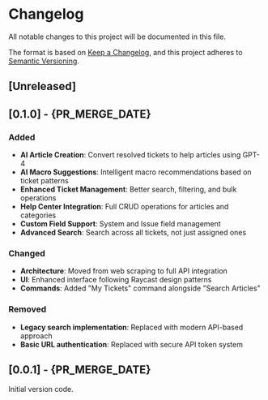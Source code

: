 # Changelog

All notable changes to this project will be documented in this file.

The format is based on [Keep a Changelog](https://keepachangelog.com/en/1.0.0/),
and this project adheres to [Semantic Versioning](https://semver.org/spec/v2.0.0.html).

## [Unreleased]

## [0.1.0] - {PR_MERGE_DATE}

### Added
- **AI Article Creation**: Convert resolved tickets to help articles using GPT-4
- **AI Macro Suggestions**: Intelligent macro recommendations based on ticket patterns
- **Enhanced Ticket Management**: Better search, filtering, and bulk operations
- **Help Center Integration**: Full CRUD operations for articles and categories
- **Custom Field Support**: System and Issue field management
- **Advanced Search**: Search across all tickets, not just assigned ones

### Changed
- **Architecture**: Moved from web scraping to full API integration
- **UI**: Enhanced interface following Raycast design patterns
- **Commands**: Added "My Tickets" command alongside "Search Articles"

### Removed
- **Legacy search implementation**: Replaced with modern API-based approach
- **Basic URL authentication**: Replaced with secure API token system

## [0.0.1] - {PR_MERGE_DATE}

Initial version code.
